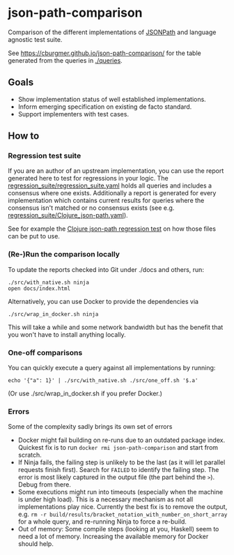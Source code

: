 # json-path-comparison
Comparison of the different implementations of
[JSONPath](https://goessner.net/articles/JsonPath/) and language agnostic test
suite.

See https://cburgmer.github.io/json-path-comparison/ for the table generated
from the queries in [./queries](./queries).

## Goals

- Show implementation status of well established implementations.
- Inform emerging specification on existing de facto standard.
- Support implementers with test cases.

## How to

### Regression test suite

If you are an author of an upstream implementation, you can use the report
generated here to test for regressions in your logic. The
[regression_suite/regression_suite.yaml](./regression_suite/regression_suite.yaml) holds
all queries and includes a consensus where one exists. Additionally
a report is generated for every implementation which contains current results
for queries where the consensus isn't matched or no consensus exists (see
e.g. [regression_suite/Clojure_json-path.yaml](./regression_suite/Clojure_json-path.yaml)).

See for example the [Clojure json-path regression test](https://github.com/gga/json-path/blob/master/test/json_path/test/regression_test.clj)
on how those files can be put to use.

### (Re-)Run the comparison locally

To update the reports checked into Git under ./docs and others, run:

    ./src/with_native.sh ninja
    open docs/index.html

Alternatively, you can use Docker to provide the dependencies via

    ./src/wrap_in_docker.sh ninja

This will take a while and some network bandwidth but has the benefit that you
won't have to install anything locally.

### One-off comparisons

You can quickly execute a query against all implementations by running:

    echo '{"a": 1}' | ./src/with_native.sh ./src/one_off.sh '$.a'

(Or use ./src/wrap_in_docker.sh if you prefer Docker.)

### Errors

Some of the complexity sadly brings its own set of errors

- Docker might fail building on re-runs due to an outdated package index.
  Quickest fix is to run `docker rmi json-path-comparison` and start from scratch.
- If Ninja fails, the failing step is unlikely to be the last (as it will let
  parallel requests finish first). Search for `FAILED` to identify the failing
  step. The error is most likely captured in the output file (the part behind
  the `>`). Debug from there.
- Some executions might run into timeouts (especially when the machine is under
  high load). This is a necessary mechanism as not all implementations play nice.
  Currently the best fix is to remove the output, e.g.
  `rm -r build/results/bracket_notation_with_number_on_short_array` for a whole
  query, and re-running Ninja to force a re-build.
- Out of memory: Some compile steps (looking at you, Haskell) seem to need a lot
  of memory. Increasing the available memory for Docker should help.
